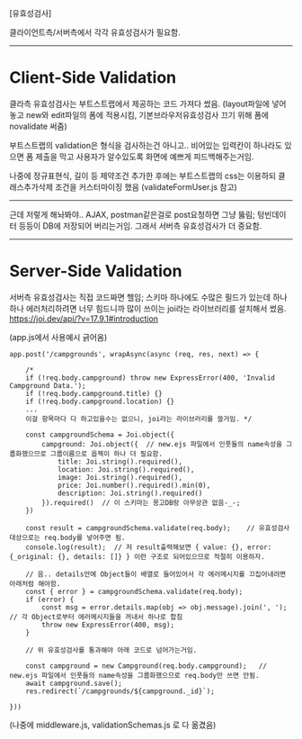 
[유효성검사]

클라이언트측/서버측에서 각각 유효성검사가 필요함.

-----------------------------

# Client-Side Validation

클라측 유효성검사는 부트스트랩에서 제공하는 코드 가져다 썼음.
(layout파일에 넣어놓고 new와 edit파일의 폼에 적용시킴,
기본브라우저유효성검사 끄기 위해 폼에 novalidate 써줌)

부트스트랩의 validation은 형식을 검사하는건 아니고..
비어있는 입력칸이 하나라도 있으면 폼 제출을 막고
사용자가 알수있도록 화면에 예쁘게 피드백해주는거임.

나중에 정규표현식, 길이 등 제약조건 추가한 후에는
부트스트랩의 css는 이용하되 클래스추가삭제 조건을 커스터마이징 했음
(validateFormUser.js 참고)

-----------------------------

근데 저렇게 해놔봐야.. AJAX, postman같은걸로 post요청하면 그냥 뚫림;
텅빈데이터 등등이 DB에 저장되어 버리는거임.
그래서 서버측 유효성검사가 더 중요함.

-----------------------------

# Server-Side Validation

서버측 유효성검사는 직접 코드짜면 헬임;
스키마 하나에도 수많은 필드가 있는데 하나하나 에러처리하려면 너무 힘드니까
많이 쓰이는 joi라는 라이브러리를 설치해서 썼음.
https://joi.dev/api/?v=17.9.1#introduction


(app.js에서 사용예시 긁어옴)

    app.post('/campgrounds', wrapAsync(async (req, res, next) => {

        /*
        if (!req.body.campground) throw new ExpressError(400, 'Invalid Campground Data.');
        if (!req.body.campground.title) {}
        if (!req.body.campground.location) {}
        ...
        이걸 항목마다 다 하고있을수는 없으니, joi라는 라이브러리를 쓸거임. */

        const campgroundSchema = Joi.object({ 
            campground: Joi.object({  // new.ejs 파일에서 인풋들의 name속성을 그룹화했으므로 그룹이름으로 옵젝이 하나 더 필요함.
                title: Joi.string().required(),
                location: Joi.string().required(),
                image: Joi.string().required(),
                price: Joi.number().required().min(0),
                description: Joi.string().required()
            }).required()  // 이 스키마는 몽고DB랑 아무상관 없음-_-;
        })

        const result = campgroundSchema.validate(req.body);    // 유효성검사대상으로는 req.body를 넣어주면 됨.
        console.log(result);  // 저 result출력해보면 { value: {}, error: {_original: {}, details: []} } 이런 구조로 되어있으므로 적절히 이용하자.

        // 음.. details안에 Object들이 배열로 들어있어서 각 에러메시지를 끄집어내려면 아래처럼 해야함.
        const { error } = campgroundSchema.validate(req.body);
        if (error) {
            const msg = error.details.map(obj => obj.message).join(', '); // 각 Object로부터 에러메시지들을 꺼내서 하나로 합침
            throw new ExpressError(400, msg);
        }

        // 위 유효성검사를 통과해야 아래 코드로 넘어가는거임.

        const campground = new Campground(req.body.campground);   // new.ejs 파일에서 인풋들의 name속성을 그룹화했으므로 req.body만 쓰면 안됨.
        await campground.save();
        res.redirect(`/campgrounds/${campground._id}`);

    }))

(나중에 middleware.js, validationSchemas.js 로 다 옮겼음)
